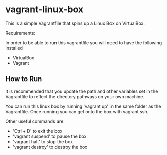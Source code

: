 # vagrant-linux-box

This is a simple Vagrantfile that spins up a Linux Box on VirtualBox.


Requirements:

In order to be able to run this vagrantfile you will need to have the following installed
- VirtualBox
- Vagrant

## How to Run

It is recommended that you update the path and other variables set in the Vagrantfile to reflect the directory pathways on your own machine.

You can run this linux box by running 'vagrant up' in the same folder as the Vagrantfile. Once running you can get onto the box with vagrant ssh.

Other useful commands are:

- 'Ctrl + D' to exit the box
- 'vagrant suspend' to pause the box
- 'vagrant halt' to stop the box 
- 'vagrant destroy' to destroy the box


